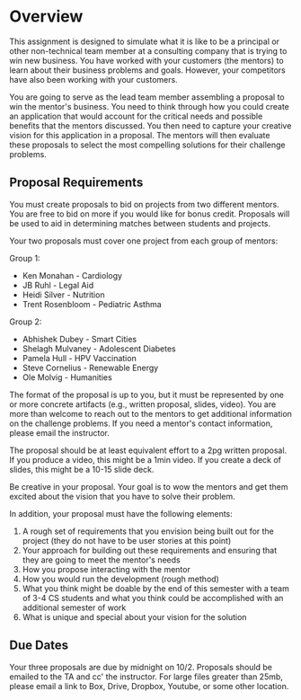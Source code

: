# Overview

This assignment is designed to simulate what it is like to be a principal or
other non-technical team member at a consulting company that is trying to win
new business. You have worked with your customers (the mentors) to learn about
their business problems and goals. However, your competitors have also been
working with your customers. 

You are going to serve as the lead team member assembling a proposal to win
the mentor's business. You need to think through how you could create an
application that would account for the critical needs and possible benefits that the
mentors discussed. You then need to capture your creative vision for this application
in a proposal. The mentors will then evaluate these proposals to select the most
compelling solutions for their challenge problems.

## Proposal Requirements

You must create proposals to bid on projects from two different mentors. You
are free to bid on more if you would like for bonus credit. Proposals will be
used to aid in determining matches between students and projects.

Your two proposals must cover one project from each group of mentors:

Group 1:
- Ken Monahan - Cardiology
- JB Ruhl - Legal Aid
- Heidi Silver - Nutrition
- Trent Rosenbloom - Pediatric Asthma

Group 2:
- Abhishek Dubey - Smart Cities
- Shelagh Mulvaney - Adolescent Diabetes
- Pamela Hull - HPV Vaccination
- Steve Cornelius - Renewable Energy
- Ole Molvig - Humanities

The format of the proposal is up to you, but it must be represented by one or
more concrete artifacts (e.g., written proposal, slides, video). You are more
than welcome to reach out to the mentors to get additional information on the
challenge problems. If you need a mentor's contact information, please email
the instructor.

The proposal should be at least equivalent effort to a 2pg written proposal. If you 
produce a video, this might be a 1min video. If you create a deck of slides,
this might be a 10-15 slide deck.

Be creative in your proposal. Your goal is to wow the mentors and get them 
excited about the vision that you have to solve their problem. 

In addition, your proposal must have the following elements:
  
  1. A rough set of requirements that you envision being built out for the project
     (they do not have to be user stories at this point)
  2. Your approach for building out these requirements and ensuring that they
     are going to meet the mentor's needs
  3. How you propose interacting with the mentor 
  4. How you would run the development (rough method)
  5. What you think might be doable by the end of this semester with a team of
     3-4 CS students and what you think could be accomplished with an additional
     semester of work
  6. What is unique and special about your vision for the solution   

## Due Dates

Your three proposals are due by midnight on 10/2. Proposals should be emailed
to the TA and cc' the instructor. For large files greater than 25mb, please 
email a link to Box, Drive, Dropbox, Youtube, or some other location. 
